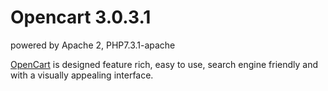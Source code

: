 Opencart 3.0.3.1
========
powered by Apache 2, PHP7.3.1-apache


[OpenCart][1] is designed feature rich, easy to use, search engine
friendly and with a visually appealing interface.


[1]: http://www.opencart.com/index.php
